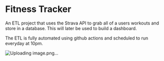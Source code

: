 # Fitness Tracker
An ETL project that uses the Strava API to grab all of a users workouts and store in a database.
This will later be used to build a dashboard.

The ETL is fully automated using github actions and scheduled to run everyday at 10pm.

![Uploading image.png…]()
